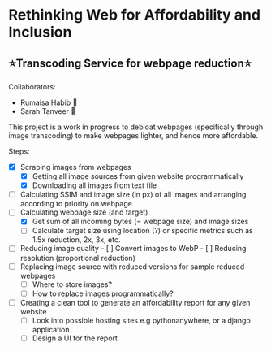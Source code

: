 
# Rethinking Web for Affordability and Inclusion
## ⭐Transcoding Service for webpage reduction⭐

Collaborators:
 - Rumaisa Habib 🐸
 - Sarah Tanveer 🌻

This project is a work in progress to debloat webpages (specifically through image transcoding) to make webpages lighter, and hence more affordable. 

Steps:

 - [x] Scraping images from webpages 
	 - [x] Getting all image sources from given website programmatically
	 - [x] Downloading all images from text file
 - [ ] Calculating SSIM and image size (in px) of all images and arranging according to priority on webpage 
 - [ ] Calculating webpage size (and target)
	 - [x] Get sum of all incoming bytes (= webpage size) and image sizes
	 - [ ] Calculate target size using location (?) or specific metrics such as 1.5x reduction, 2x, 3x, etc.
 - [ ] Reducing image quality
         - [ ] Convert images to WebP
         - [ ] Reducing resolution (proportional reduction)
 - [ ] Replacing image source with reduced versions for sample reduced webpages
	 - [ ] Where to store images?
	 - [ ] How to replace images programmatically?
 - [ ] Creating a clean tool to generate an affordability report for any given website
	 - [ ] Look into possible hosting sites e.g pythonanywhere, or a django application
	 - [ ] Design a UI for the report 
